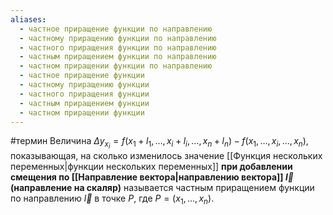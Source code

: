 ```yaml
---
aliases:
  - частное приращение функции по направлению
  - частному приращению функции по направлению
  - частного приращения функции по направлению
  - частным приращением функции по направлению
  - частном приращении функции по направлению
  - частное приращение функции
  - частному приращению функции
  - частного приращения функции
  - частным приращением функции
  - частном приращении функции
---
```

#термин 
Величина $\Delta y_{x_i} = f(x_1 + l_1, \dots, x_i + l_i, \dots, x_n + l_n) - f(x_1, \dots, x_i, \dots, x_n)$, показывающая, на сколько изменилось значение [[Функция нескольких переменных|функции нескольких переменных]] **при добавлении смещения по [[Направление вектора|направлению вектора]] $\vec{l}$ (направление на скаляр)** называется частным приращением функции по направлению $\vec{l}$ в точке $P$, где $P = (x_1, \dots, x_n)$. 
